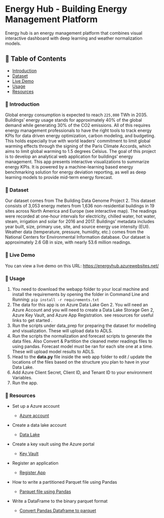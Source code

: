 # Energy Hub - Building Energy Management Platform

Energy hub is an energy management platform that combines visual interactive dashboard with deep learning and weather normalization models.

## :bookmark_tabs: Table of Contents
- [Introduction](#introduction)
- [Dataset](#dataset)
- [Live Demo](#demo)
- [Usage](#usage)
- [Resources](#resources)

### :loudspeaker: Introduction

Global energy consumption is expected to reach `225,000` TWh in 2035. Buildings’ energy usage stands for approximately 40% of the global demand while generating 30% of the CO2 emissions. All of this requires energy management professionals to have the right tools to track energy KPIs for data driven energy optimization, carbon modeling, and budgeting. This holds especially true with world leaders’ commitment to limit global warming effects through the signing of the Paris Climate Accords, which aims to limit global warming to 1.5 degrees Celsius. The goal of this project is to develop an analytical web application for buildings’ energy management. This app presents interactive visualizations to summarize energy KPIs. It is powered by a machine-learning based energy benchmarking solution for energy deviation reporting, as well as deep learning models to provide mid-term energy forecast. 

### :file_folder: Dataset

Our dataset comes from The Building Data Genome Project 2. This dataset consists of 3,053 energy meters from 1,636 non-residential buildings in 19 sites across North America and Europe (see interactive map). The readings were recorded at one-hour intervals for electricity, chilled water, hot water, steam, irrigation and solar for 2016 and 2017. Buildings’ metadata includes year built, size, primary use, site, and source energy use intensity (EUI). Weather data (temperature, pressure, humidity, etc.) comes from the National Centers for Environmental Information database. Our dataset is approximately 2.6 GB in size, with nearly 53.6 million readings. 

### :movie_camera: Live Demo

You can view a live demo on this URL: https://energyhub.azurewebsites.net/

### :hammer: Usage

1. You need to download the webapp folder to your local machine and install the requirements by opening the folder in Command Line and Running: `pip install -r requirements.txt`
2. The data for this app is on Azure Data Lake Gen 2. You will need an Azure Account and you will need to create a Data Lake Storage Gen 2, Azure Key Vault, and Azure App Registration. see resources for useful links to get started .
3. Run the scripts under data_prep for preparing the dataset for modelling and visualization. These will upload data to ADLS.
4. Run the scripts the normalization and forecast scripts to generate the data files. Also Convert & Partition the cleaned meter readings files to using pandas. Forecast model must be ran for each site one at a time. These will upload model results to ADLS.
6. Head to the **data.py** file inside the web app folder to edit / update the locations of the files based on the structure you plan to have in your Data Lake.
7. Add Azure Client Secret, Client ID, and Tenant ID to your environment Variables.
8. Run the app.


### :open_file_folder: Resources
* Set up a Azure account
	* [Azure account](https://docs.microsoft.com/en-us/learn/modules/create-an-azure-account/)
	
* Create a data lake account
	* [Data Lake](https://docs.microsoft.com/en-us/azure/storage/blobs/create-data-lake-storage-account)

*  Create a key vault using the Azure portal
	* [Key Vault](https://docs.microsoft.com/en-us/azure/key-vault/general/quick-create-portal)
	
* Register an application
	* [Register App](https://docs.microsoft.com/en-us/azure/active-directory/develop/quickstart-register-app)

* How to write a partitioned Parquet file using Pandas
	* [Parquet file using Pandas](https://stackoverflow.com/questions/52934265/how-to-write-a-partitioned-parquet-file-using-pandas)

* Write a DataFrame to the binary parquet format
	* [Convert Pandas Dataframe to parquet](https://pandas.pydata.org/pandas-docs/version/1.1/reference/api/pandas.DataFrame.to_parquet.html)
